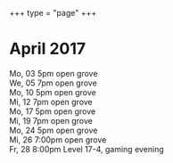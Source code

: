 +++
type = "page"
+++

# April 2017

Mo, 03 5pm open grove</br>
We, 05 7pm open grove</br>
Mo,	10 5pm open grove</br>
Mi, 12 7pm open grove</br>
Mo, 17 5pm open grove</br>
Mi, 19 7pm open grove</br>
Mo, 24 5pm open grove</br>
Mi, 26 7:00pm open grove</br>
Fr, 28 8:00pm Level 17-4, gaming evening</br>
